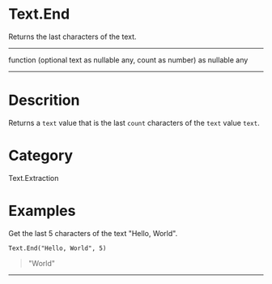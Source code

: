 ﻿# Text.End
Returns the last characters of the text.
***
function (optional text as nullable any, count as number) as nullable any
***
# Descrition 
Returns a <code>text</code> value that is the last <code>count</code> characters of the <code>text</code> value <code>text</code>.
# Category 
Text.Extraction
# Examples 
Get the last 5 characters of the text "Hello, World".
```
Text.End("Hello, World", 5)
```
> "World"
***
